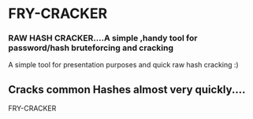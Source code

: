 # FRY-CRACKER

### RAW HASH CRACKER....A simple ,handy tool for password/hash bruteforcing and cracking
 
 A simple tool for presentation purposes and quick raw hash cracking :)

## Cracks common Hashes almost very quickly....
<p>FRY-CRACKER</p>
